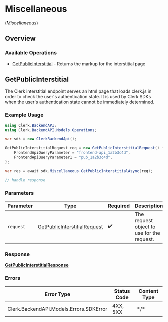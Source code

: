 # Miscellaneous
(*Miscellaneous*)

## Overview

### Available Operations

* [GetPublicInterstitial](#getpublicinterstitial) - Returns the markup for the interstitial page

## GetPublicInterstitial

The Clerk interstitial endpoint serves an html page that loads clerk.js in order to check the user's authentication state.
It is used by Clerk SDKs when the user's authentication state cannot be immediately determined.

### Example Usage

<!-- UsageSnippet language="csharp" operationID="GetPublicInterstitial" method="get" path="/public/interstitial" -->
```csharp
using Clerk.BackendAPI;
using Clerk.BackendAPI.Models.Operations;

var sdk = new ClerkBackendApi();

GetPublicInterstitialRequest req = new GetPublicInterstitialRequest() {
    FrontendApiQueryParameter = "frontend-api_1a2b3c4d",
    FrontendApiQueryParameter1 = "pub_1a2b3c4d",
};

var res = await sdk.Miscellaneous.GetPublicInterstitialAsync(req);

// handle response
```

### Parameters

| Parameter                                                                               | Type                                                                                    | Required                                                                                | Description                                                                             |
| --------------------------------------------------------------------------------------- | --------------------------------------------------------------------------------------- | --------------------------------------------------------------------------------------- | --------------------------------------------------------------------------------------- |
| `request`                                                                               | [GetPublicInterstitialRequest](../../Models/Operations/GetPublicInterstitialRequest.md) | :heavy_check_mark:                                                                      | The request object to use for the request.                                              |

### Response

**[GetPublicInterstitialResponse](../../Models/Operations/GetPublicInterstitialResponse.md)**

### Errors

| Error Type                              | Status Code                             | Content Type                            |
| --------------------------------------- | --------------------------------------- | --------------------------------------- |
| Clerk.BackendAPI.Models.Errors.SDKError | 4XX, 5XX                                | \*/\*                                   |